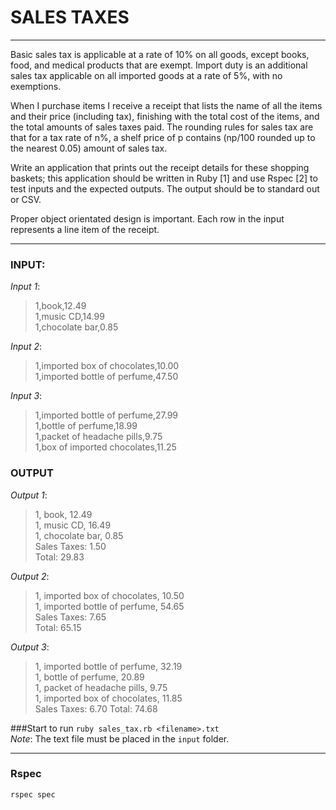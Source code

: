 # SALES TAXES
***
Basic sales tax is applicable at a rate of 10% on all goods, except books, food, and medical products that are exempt. Import duty is an additional sales tax applicable on all imported goods at a rate of 5%, with no exemptions.

When I purchase items I receive a receipt that lists the name of all the items and their price (including tax), finishing with the total cost of the items, and the total amounts of sales taxes paid. The rounding rules for sales tax are that for a tax rate of n%, a shelf price of p contains (np/100 rounded up to the nearest 0.05) amount of sales tax.

Write an application that prints out the receipt details for these shopping baskets; this application should be written in Ruby [1] and use Rspec [2] to test inputs and the expected outputs. The output should be to standard out or CSV.

Proper object orientated design is important. Each row in the input represents a line item of the receipt.
***
### INPUT:

*Input 1*:
>1,book,12.49  
>1,music CD,14.99  
>1,chocolate bar,0.85  

*Input 2*:
>1,imported box of chocolates,10.00  
>1,imported bottle of perfume,47.50  

*Input 3*:
>1,imported bottle of perfume,27.99  
>1,bottle of perfume,18.99  
>1,packet of headache pills,9.75  
>1,box of imported chocolates,11.25  

### OUTPUT

*Output 1*:
>1, book, 12.49  
>1, music CD, 16.49  
>1, chocolate bar, 0.85  
>Sales Taxes: 1.50  
>Total: 29.83  

*Output 2*:
>1, imported box of chocolates, 10.50  
>1, imported bottle of perfume, 54.65  
>Sales Taxes: 7.65  
>Total: 65.15  

*Output 3*:
>1, imported bottle of perfume, 32.19  
>1, bottle of perfume, 20.89  
>1, packet of headache pills, 9.75  
>1, imported box of chocolates, 11.85  
>Sales Taxes: 6.70
>Total: 74.68
  
###Start to run
`ruby sales_tax.rb <filename>.txt`  
*Note*: The text file must be placed in the `input` folder.

***
### Rspec
`rspec spec` 
